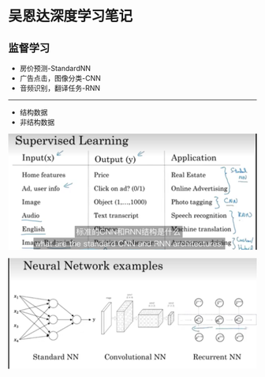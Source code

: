 # 吴恩达深度学习笔记

## 监督学习

- 房价预测-StandardNN
- 广告点击，图像分类-CNN
- 音频识别，翻译任务-RNN

----

- 结构数据
- 非结构数据

![image-20231103201501257](./images/image-20231103201501257.png)

![image-20231103201642381](./images/image-20231103201642381.png)
